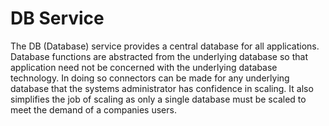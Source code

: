 # DB Service

The DB (Database) service provides a central database for all applications.  Database functions are abstracted from the underlying database so that application need not be concerned with the underlying database technology.  In doing so connectors can be made for any underlying database that the systems administrator has confidence in scaling.  It also simplifies the job of scaling as only a single database must be scaled to meet the demand of a companies users.
